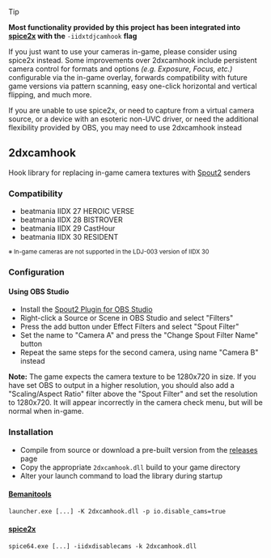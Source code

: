 > [!TIP]
> **Most functionality provided by this project has been integrated into [spice2x](https://github.com/spice2x/spice2x.github.io/wiki/IIDX-TDJ-Camera-Hook-and-Play-Recording) with the** `-iidxtdjcamhook` **flag**
>
> If you just want to use your cameras in-game, please consider using spice2x instead. Some improvements over 2dxcamhook include persistent camera control for formats and options _(e.g. Exposure, Focus, etc.)_ configurable via the in-game overlay, forwards compatibility with future game versions via pattern scanning, easy one-click horizontal and vertical flipping, and much more.
>
> If you are unable to use spice2x, or need to capture from a virtual camera source, or a device with an esoteric non-UVC driver, or need the additional flexibility provided by OBS, you may need to use 2dxcamhook instead

## 2dxcamhook

Hook library for replacing in-game camera textures with [Spout2](https://github.com/leadedge/Spout2) senders

### Compatibility

- beatmania IIDX 27 HEROIC VERSE
- beatmania IIDX 28 BISTROVER
- beatmania IIDX 29 CastHour
- beatmania IIDX 30 RESIDENT

<sub>※ In-game cameras are not supported in the LDJ-003 version of IIDX 30</sub>

### Configuration

#### Using OBS Studio

- Install the [Spout2 Plugin for OBS Studio](https://github.com/Off-World-Live/obs-spout2-plugin/releases/)
- Right-click a Source or Scene in OBS Studio and select "Filters"
- Press the add button under Effect Filters and select "Spout Filter"
- Set the name to "Camera A" and press the "Change Spout Filter Name" button
- Repeat the same steps for the second camera, using name "Camera B" instead

**Note:** The game expects the camera texture to be 1280x720 in size. If you have set OBS to output in a higher resolution, you should also add a "Scaling/Aspect Ratio" filter above the "Spout Filter" and set the resolution to 1280x720. It will appear incorrectly in the camera check menu, but will be normal when in-game.

### Installation

- Compile from source or download a pre-built version from the [releases](https://github.com/aixxe/2dxcamhook/releases/) page
- Copy the appropriate `2dxcamhook.dll` build to your game directory
- Alter your launch command to load the library during startup

#### [Bemanitools](https://github.com/djhackersdev/bemanitools)

```
launcher.exe [...] -K 2dxcamhook.dll -p io.disable_cams=true
```

#### [spice2x](https://spice2x.github.io)

```
spice64.exe [...] -iidxdisablecams -k 2dxcamhook.dll
```